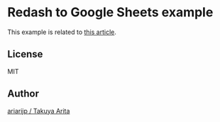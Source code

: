 # Redash to Google Sheets example

This example is related to [this article](http://ariarijp.hatenablog.com/entry/2018/12/14/205148).

## License

MIT

## Author

[ariarijp / Takuya Arita](https://github.com/ariarijp)
